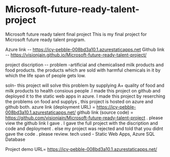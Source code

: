 # Microsoft-future-ready-talent-project
Microsoft future ready talent final project
This is my final project for Microsoft future ready talent program.


Azure link -- https://icy-pebble-008bd3a10.1.azurestaticapps.net
Github link -- https://visionjain.github.io/Microsoft-future-ready-talent-project/

project discription --
problem -artificial and chemicalised milk products and food products. the products which are sold with harmful chemicals in it by which the life span of people gets low.



soln- this project will solve this problem by supplying A+ quality of food and milk products to health consious people .I made this project on github and deployed it to the static web apps in azure. I made this project by reserching the problems on food and supplys , this project is hosted on azure and github both. azure link (deployment URL) = https://icy-pebble-008bd3a10.1.azurestaticapps.net/ github link (source code) = https://github.com/visionjain/Microsoft-future-ready-talent-project . please view the github link I gave . I gave the full project with the discription and code and deployment . else my project was rejected and told that you didnt gave the code . please review.
tech used - Static Web Apps, Azure SQL Database

Project demo URL= https://icy-pebble-008bd3a10.1.azurestaticapps.net/
